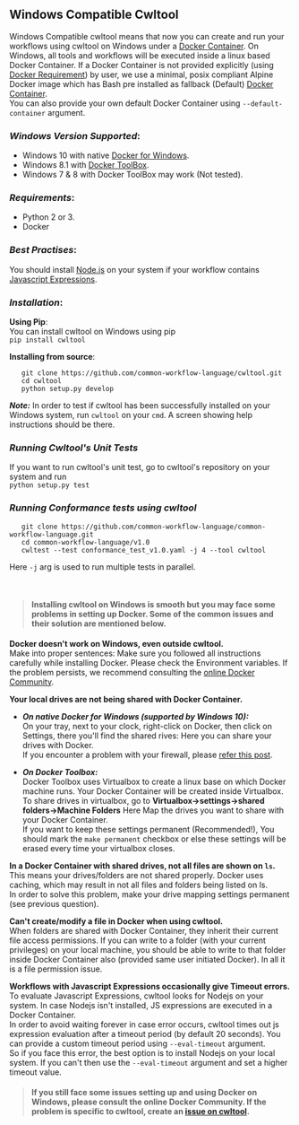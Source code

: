 ## **Windows Compatible Cwltool**  
Windows Compatible cwltool means that now you can create and run your workflows using cwltool on Windows under a [Docker Container](https://docs.docker.com/docker-for-windows/).
On Windows, all tools and workflows will be executed inside a linux based Docker Container. If a Docker Container is not provided explicitly (using [Docker Requirement](http://www.commonwl.org/v1.0/CommandLineTool.html#DockerRequirement)) by user, we use a minimal, posix compliant Alpine Docker image which has Bash pre installed as fallback (Default) [Docker Container](https://github.com/frol/docker-alpine-bash).  
You can also provide your own default Docker Container using `--default-container` argument.

### ***Windows Version Supported***:
* Windows 10 with native [Docker for Windows](https://docs.docker.com/docker-for-windows/).
* Windows 8.1 with [Docker ToolBox](https://docs.docker.com/toolbox/toolbox_install_windows/).
* Windows 7 & 8 with Docker ToolBox may work (Not tested).

### ***Requirements***:  
* Python 2 or 3.  
* Docker

### ***Best Practises***:  
You should install [Node.js](https://nodejs.org/) on your system if your workflow contains [Javascript Expressions](http://www.commonwl.org/v1.0/CommandLineTool.html#InlineJavascriptRequirement).

### ***Installation***:  
**Using Pip**:  
You can install cwltool on Windows using pip  
`pip install cwltool`

**Installing from source**:  
```
   git clone https://github.com/common-workflow-language/cwltool.git  
   cd cwltool  
   python setup.py develop
```
***Note:*** In order to test if cwltool has been successfully installed on your Windows system, run `cwltool` on your `cmd`. A screen showing help instructions should be there.

### ***Running Cwltool's Unit Tests***  
If you want to run cwltool's unit test, go to cwltool's repository on your system and run  
`python setup.py test`

### ***Running Conformance tests using cwltool***  
```pip install cwltest  
   git clone https://github.com/common-workflow-language/common-workflow-language.git   
   cd common-workflow-language/v1.0  
   cwltest --test conformance_test_v1.0.yaml -j 4 --tool cwltool
```
Here `-j` arg is used to run multiple tests in parallel.  

&nbsp;
&nbsp;

> #### Installing cwltool on Windows is smooth but you may face some problems in setting up Docker. Some of the common issues and their solution are mentioned below.

**Docker doesn't work on Windows, even outside cwltool.**  
Make into proper sentences: Make sure you followed all instructions carefully while installing Docker. Please check the Environment variables. If the problem persists, we recommend consulting the [online Docker Community](https://forums.docker.com/).

**Your local drives are not being shared with Docker Container.**  
* ***On native Docker for Windows (supported by Windows 10):***  
On your tray, next to your clock, right-click on Docker, then click on Settings, there you'll find the shared rives: Here you can share your drives with Docker.  
If you encounter a problem with your firewall, please [refer this post](https://blog.olandese.nl/2017/05/03/solve-docker-for-windows-error-a-firewall-is-blocking-file-sharing-between-windows-and-the-containers/).

* ***On Docker Toolbox:***  
Docker Toolbox uses Virtualbox to create a linux base on which Docker machine runs. Your Docker Container will be created inside Virtualbox. To share drives
in virtualbox, go to ****Virtualbox->settings->shared folders->Machine Folders****
Here Map the drives you want to share with your Docker Container.  
If you want to keep these settings permanent (Recommended!), You should mark the `make permanent` checkbox or else these settings will be erased every time your virtualbox closes.

**In a Docker Container with shared drives, not all files are shown on `ls`.**  
This means your drives/folders are not shared properly. Docker uses caching, which may result in not all files and folders being listed on ls.  
In order to solve this problem, make your drive mapping settings permanent (see previous question).

**Can't create/modify a file in Docker when using cwltool.**  
When folders are shared with Docker Container, they inherit their current file access permissions. If you can write to a folder (with your current privileges) on your local machine, you should be able to write to that folder inside Docker Container also (provided same user initiated Docker). In all it is a file permission issue.

**Workflows with Javascript Expressions occasionally give Timeout errors.**  
To evaluate Javascript Expressions, cwltool looks for Nodejs on your system. In case Nodejs isn't installed, JS expressions are executed in a Docker Container.  
In order to avoid waiting forever in case error occurs, cwltool times out js expression evaluation after a timeout period (by default 20 seconds). You can provide a custom timeout period using `--eval-timeout` argument.  
So if you face this error, the best option is to install Nodejs on your local system. If you can't then use the `--eval-timeout` argument and set a higher timeout value.
 
> #### If you still face some issues setting up and using Docker on Windows, please consult the online Docker Community. If the problem is specific to cwltool, create an [issue on cwltool](https://github.com/common-workflow-language/cwltool/issues).

